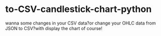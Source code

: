 # to-CSV-candlestick-chart-python
wanna some changes in your CSV data?or change your OHLC data from JSON to CSV?with display the chart of course!
